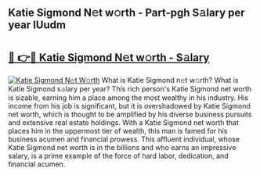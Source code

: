 ## Katie Sigmond N𝚎t w𝚘rth - Part-pgh S𝚊lary per year IUudm

# <h2><a href="http://gc1ksac.nevu.top/?p=Katie+Sigmond">🔗 👉🔴 Katie Sigmond N𝚎t w𝚘rth - S𝚊lary</a></h2>

[![Katie Sigmond N𝚎t W𝚘rth](https://i.imgur.com/Oavwk0R.jpeg)](http://gc1ksac.nevu.top/?p=Katie+Sigmond)
What is Katie Sigmond n𝚎t w𝚘rth? What is Katie Sigmond s𝚊lary per year?
This rich person's Katie Sigmond net worth is sizable, earning him a place among the most wealthy in his industry. His income from his job is significant, but it is overshadowed by Katie Sigmond net worth, which is thought to be amplified by his diverse business pursuits and extensive real estate holdings. With a Katie Sigmond net worth that places him in the uppermost tier of wealth, this man is famed for his business acumen and financial prowess. This affluent individual, whose Katie Sigmond net worth is in the billions and who earns an impressive salary, is a prime example of the force of hard labor, dedication, and financial acumen.
